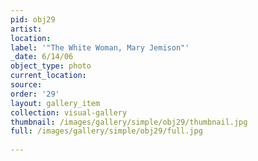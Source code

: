```yaml
---
pid: obj29
artist: 
location: 
label: '"The White Woman, Mary Jemison"'
_date: 6/14/06
object_type: photo
current_location: 
source: 
order: '29'
layout: gallery_item
collection: visual-gallery
thumbnail: /images/gallery/simple/obj29/thumbnail.jpg
full: /images/gallery/simple/obj29/full.jpg
 
---
```

